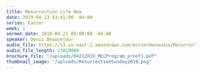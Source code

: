 ```yaml
---
title: Resurrection Life Now
date: 2019-04-23 13:41:00 -04:00
series: Easter
week: 1
sermon_date: 2019-04-21 09:00:00 -04:00
speaker: Denis Beausejour
audio_file: https://s3.us-east-2.amazonaws.com/mccsermonaudio/Resurrection+Life+Now.lite.mp3
audio_file_length: 13019008
brochure_file: "/uploads/04212019_MCCProgram_proof1.pdf"
thumbnail_image: "/uploads/ResurrectionSunday2019.png"
---
```


